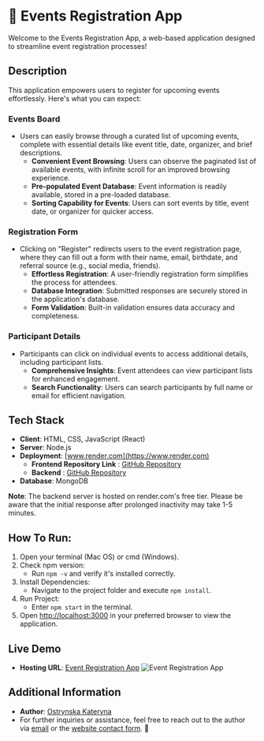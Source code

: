 # 📎 Events Registration App

Welcome to the Events Registration App, a web-based application designed to streamline event registration processes!

## Description
This application empowers users to register for upcoming events effortlessly. Here's what you can expect:

### Events Board
- Users can easily browse through a curated list of upcoming events, complete with essential details like event title, date, organizer, and brief descriptions.
  - **Convenient Event Browsing**: Users can observe the paginated list of available events, with infinite scroll for an improved browsing experience.
  - **Pre-populated Event Database**: Event information is readily available, stored in a pre-loaded database.
  - **Sorting Capability for Events**: Users can sort events by title, event date, or organizer for quicker access.

### Registration Form
- Clicking on "Register" redirects users to the event registration page, where they can fill out a form with their name, email, birthdate, and referral source (e.g., social media, friends).
  - **Effortless Registration**: A user-friendly registration form simplifies the process for attendees.
  - **Database Integration**: Submitted responses are securely stored in the application's database.
  - **Form Validation**: Built-in validation ensures data accuracy and completeness.

### Participant Details
- Participants can click on individual events to access additional details, including participant lists.
  - **Comprehensive Insights**: Event attendees can view participant lists for enhanced engagement.
  - **Search Functionality**: Users can search participants by full name or email for efficient navigation.

## Tech Stack
- **Client**: HTML, CSS, JavaScript (React)
- **Server**: Node.js
- **Deployment**: [www.render.com](https://www.render.com)
  * **Frontend Repository Link** : [GitHub Repository](https://github.com/Ostrynska/events-app/)
  * **Backend** : [GitHub Repository](https://github.com/Ostrynska/events-app-backend)
- **Database**: MongoDB

**Note**: The backend server is hosted on render.com's free tier. Please be aware that the initial response after prolonged inactivity may take 1-5 minutes.

## How To Run:
1. Open your terminal (Mac OS) or cmd (Windows).
2. Check npm version:
   *  Run `npm -v` and verify it's installed correctly. 
3. Install Dependencies:
   *  Navigate to the project folder and execute `npm install`.
4. Run Project:
   *  Enter `npm start` in the terminal.
5. Open [http://localhost:3000](http://localhost:3000) in your preferred browser to view the application.

## Live Demo
- **Hosting URL**: [Event Registration App](https://event-registration-app-eliftech.netlify.app/)
![Event Registration App](https://github.com/Ostrynska/events-app/assets/105549205/03c4f44a-cbce-48eb-9baa-8de343e7f517)

## Additional Information
- **Author**: [Ostrynska Kateryna](https://ostrynska-kateryna.netlify.app/)
- For further inquiries or assistance, feel free to reach out to the author via [email](mailto:kateriinag@gmail.com) or the [website contact form](https://ostrynska-kateryna.netlify.app/contact).
 🎉
